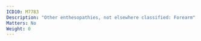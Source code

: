 ```yaml
---
ICD10: M7783
Description: "Other enthesopathies, not elsewhere classified: Forearm"
Matters: No
Weight: 0
---
```

